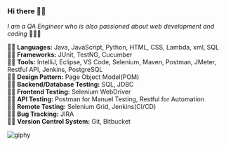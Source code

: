 ### Hi there 👋🏻

_I am a QA Engineer who is also passioned about web development and coding_ 👩🏻‍💻

:woman_cartwheeling: **Languages:** Java, JavaScript, Python, HTML, CSS, Lambda, xml, SQL\
:lotus_position_woman: **Frameworks:** JUnit, TestNG, Cucumber\
:biking_woman: **Tools:** IntelliJ, Eclipse, VS Code, Selenium, Maven, Postman, JMeter, Restful API, Jenkins, PostgreSQL\
:weight_lifting_woman: **Design Pattern:** Page Object Model(POM)\
:golfing_woman: **Backend/Database Testing:** SQL, JDBC\
:woman_cartwheeling: **Frontend Testing:** Selenium WebDriver\
:lotus_position_woman: **API Testing:** Postman for Manuel Testing, Restful for Automation\
:biking_woman: **Remote Testing:** Selenium Grid, Jenkins(CI/CD)\
:lotus_position_woman: **Bug Tracking:** JIRA\
:woman_cartwheeling: **Version Control System:** Git, Bitbucket 

![giphy](https://user-images.githubusercontent.com/60116628/131928939-2bd76f2a-1270-4f65-b089-9ef13016b6c9.gif)
